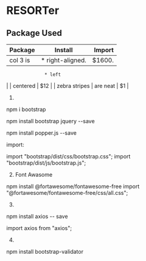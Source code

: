 # RESORTer

## Package Used

| Package        | Install           | Import      |
| -------------- |:-----------------:| -----------:|
| col 3 is      | * right-aligned.   | $1600.      |
                  * left

|       | centered      |   $12 |
| zebra stripes | are neat      |    $1 |

1. 

npm i bootstrap

npm install bootstrap jquery --save

npm install popper.js --save

import:

import "bootstrap/dist/css/bootstrap.css";
import "bootstrap/dist/js/bootstrap.js";

2. Font Awasome

npm install @fortawesome/fontawesome-free
import "@fortawesome/fontawesome-free/css/all.css";

3.
npm install axios -- save

import axios from "axios";

4.
npm install bootstrap-validator
